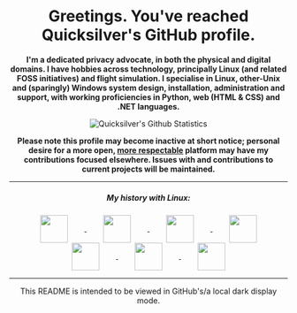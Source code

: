 <h1 align="center">Greetings. You've reached Quicksilver's GitHub profile.</h1>
<p align="center"><b>I'm a dedicated privacy advocate, in both the physical and digital domains. I have hobbies across technology, principally Linux (and related FOSS initiatives) and flight simulation. I specialise in Linux, other-Unix and (sparingly) Windows system design, installation, administration and support, with working proficiencies in  Python, web (HTML & CSS) and .NET languages. </b></p>

<p align="center">
<img align="center" src="https://github-readme-stats.vercel.app/api?username=QuicksilverBR&show_icons=true&count_private=true&custom_title=Quicksilver's%20Github%20Statistics&theme=dark&include_all_commits=true&icon_color=ffffff" alt="Quicksilver's Github Statistics" />
</p>
<!-- <p align="center">
<img align="center" src="https://github-readme-stats.vercel.app/api/top-langs/?username=QuicksilverBR&theme=dark&hide=javascript&custom_title=Quicksilver's%20Most%20Used%20Languages&card_width=465" alt="Quicksilver's Most Used Languages" /> 
</p> 
<p align="center"><i>JavaScript excluded as any use is a reimplementation of existing works.</i></p> -->
<p align="center"><b>Please note this profile may become inactive at short notice; personal desire for a more open, <a href="https://github.com/drop-ice/dear-github-2.0">more respectable</a> platform may have my contributions focused elsewhere. Issues with and contributions to current projects will be maintained.</b></p>
<hr>
<h5 align="center">My history with Linux:</h5>
<p align="center">
<a href="https://ubuntu.com/">
  <img align="center" src="https://raw.githubusercontent.com/bradley-r/bradley-r/main/icons/os_ubuntu.png"  width="50" height="50" hspace=30/>
</a>
<a href="https://linuxmint.com/">
  <img align="center" src="https://raw.githubusercontent.com/bradley-r/bradley-r/main/icons/os_linuxmint_alt.png" width="50" height="50" hspace=30/>
</a>
 <a href="https://getfedora.org/">
  <img align="center" src="https://raw.githubusercontent.com/bradley-r/bradley-r/main/icons/os_fedora.png"  width="50" height="50" hspace=30/>
</a>
<a href="https://www.opensuse.org/">
  <img align="center" src="https://raw.githubusercontent.com/bradley-r/bradley-r/main/icons/os_opensuse.png" width="50" height="50" hspace=30/>
</a>
<a href="https://voidlinux.org/">
  <img align="center" src="https://raw.githubusercontent.com/bradley-r/bradley-r/main/icons/os_void.png" width="50" height="50" hspace=30/>
</a>
 <a href="https://getsol.us/home/">
  <img align="center" src="https://raw.githubusercontent.com/bradley-r/bradley-r/main/icons/os_solus.png"  width="50" height="50" hspace=30/>
</a>
<a href="https://endeavouros.com/">
  <img align="center" src="https://raw.githubusercontent.com/bradley-r/bradley-r/main/icons/os_endeavouros.png" width="50" height="50" hspace=30/>
  </a>
</p>
<hr>
<p align="center">This README is intended to be viewed in GitHub's/a local dark display mode.</p>
